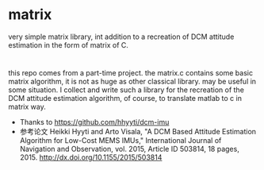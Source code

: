 # matrix
very simple matrix library, int addition to a recreation of DCM attitude estimation in the form of matrix of C.
# 
this repo comes from a part-time project. the matrix.c contains some basic matrix algorithm, it is not as huge as other classical library. may be useful in some situation. I collect and write such a library for the recreation of the DCM attitude estimation algorithm, of course, to translate matlab to c in matrix way.
- Thanks to https://github.com/hhyyti/dcm-imu
- 参考论文  Heikki Hyyti and Arto Visala, "A DCM Based Attitude Estimation Algorithm for Low-Cost MEMS IMUs," International Journal of Navigation and Observation, vol. 2015, Article ID 503814, 18 pages, 2015. http://dx.doi.org/10.1155/2015/503814
